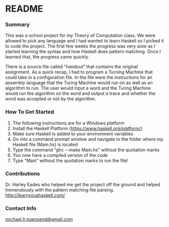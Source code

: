 # README #

### Summary ###
This was a school project for my Theory of Computation class.  We were allowed to pick any language and I had wanted to learn Haskell so I picked it to code the project.  The first few weeks the progress was very slow as I started learning the syntax and how Haskell does pattern matching.  Once I learned that, the progress came quickly.  

There is a source file called "handout" that contains the original assignment.  As a quick recap, I had to program a Turning Machine that could take in a configuration file.  In the file were the instructions for an assembly language that the Turing Machine would run on as well as an algorithm to run.  The user would input a word and the Turing Machine would run the algorithm on the word and output a trace and whether the word was accepted or not by the algorithm.  


### How To Get Started ###

1. The following instructions are for a Windows platform
2. Install the Haskell Platform (https://www.haskell.org/platform/)
3. Make sure Haskell is added to your environment variables
4. Go into a command prompt window and navigate to the folder where my Haskell file (Main.hs) is located
5. Type the command “ghc --make Main.hs” without the quotation marks
6. You now have a compiled version of the code
7. Type “Main” without the quotation marks to run the file!


### Contributions ###
Dr. Harley Eades who helped me get the project off the ground and helped tremendously with the pattern matching file parsing.
http://learnyouahaskell.com/

### Contact Info ###
michael.h.townsend@gmail.com
